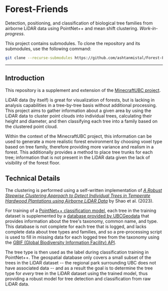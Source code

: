 # Forest-Friends
Detection, positioning, and classification of biological tree families from airborne LiDAR data using PointNet++ and mean shift clustering. _Work-in-progress_.


This project contains submodules. To clone the repository and its submodules, use the following command:

```bash
git clone --recurse-submodules https://github.com/ashtanmistal/Forest-Friends.git
```

___

## Introduction

This repository is a supplement and extension of the [MinecraftUBC project](https://github.com/ashtanmistal/minecraftUBC).

LiDAR data (by itself) is great for visualization of forests, but is lacking in analysis capabilities in a tree-by-tree basis without additional processing. This project aims to gather information about a given area by using the LiDAR data to cluster point clouds into individual trees, calculating their height and diameter, and then classifying each tree into a family based on the clustered point cloud.

Within the context of the MinecraftUBC project, this information can be used to generate a more realistic forest environment by choosing voxel type based on tree family, therefore providing more variance and realism in a forest. This additionally provides a method to place tree trunks for each tree; information that is not present in the LiDAR data given the lack of visibility of the forest floor.

## Technical Details

The clustering is performed using a self-written implementation of [*A Robust Stepwise Clustering Approach to Detect Individual Trees in Temperate Hardwood Plantations using Airborne LiDAR Data*](https://doi.org/10.3390/rs15051241) by Shao et al. (2023).

For training of a [PointNet++ classification model](https://doi.org/10.48550/arXiv.1706.02413), each tree in the training dataset is supplemented by a [database provided by UBCGeodata](https://github.com/UBCGeodata/ubc-geospatial-opendata) that provides information about the tree's taxonomy, common name, and type. This database is not complete for each tree that is logged, and lacks complete data about tree types and families, and so a pre-processing script is used to fill in missing data for each logged tree from the taxonomy using the [GBIF (Global Biodiversity Information Facility) API](https://www.gbif.org/developer/summary).

The tree type is then used as the label during classification training in PointNet++. The geospatial database only covers a small subset of the trees in the LiDAR dataset -- the regional park surrounding UBC does not have associated data -- and as a result the goal is to determine the tree type for *every* tree in the LiDAR dataset using the trained model, thus providing a robust model for tree detection and classification from raw LiDAR data.
